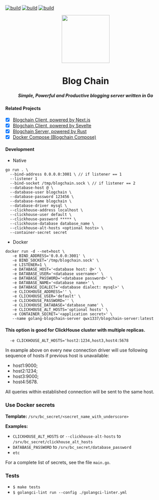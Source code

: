 [![build](https://github.com/zikwall/blogchain-go/workflows/Build%20and%20test%20Blogchain/badge.svg)](https://github.com/zikwall/blogchain-go/actions)
[![build](https://github.com/zikwall/blogchain-go/workflows/golangci-lint/badge.svg)](https://github.com/zikwall/blogchain-go/actions)
[![build](https://github.com/zikwall/blogchain-go/workflows/deploy%20heroky/badge.svg)](https://github.com/zikwall/blogchain-go/actions)

<div align="center">
  <img width="150" height="150" src="https://github.com/zikwall/blogchain/blob/master/screenshots/bc_go_300.png">
  <h1>Blog Chain</h1>
  <h5>Simple, Powerful and Productive blogging server written in Go</h5>
</div>

#### Related Projects

- [x] [Blogchain Client, powered by Next.js](https://github.com/zikwall/blogchain)
- [x] [Blogchain Client, powered by Sevelte](https://github.com/zikwall/blogchain-svelte)
- [x] [Blogchain Server, powered by Rust](https://github.com/zikwall/blogchain-rust)
- [x] [Docker Compose (Blogchain Compose)](https://github.com/zikwall/blogchain-compose)

#### Development

- Native
```shell script
go run . \
  --bind-address 0.0.0.0:3001 \ // if listener == 1
  --listener 1
  --bind-socket /tmp/blogchain.sock \ // if listener == 2
  --database-host @ \
  --database-user blogchain \
  --database-password 123456 \
  --database-name blogchain \
  --database-driver mysql \
  --clickhouse-address localhost \
  --clickhouse-user default \
  --clickhouse-password ***** \
  --clickhouse-database database_name \
  --clickhouse-alt-hosts <optional hosts> \
  --container-secret secret
```

- Docker

```shell script
docker run -d --net=host \
   -e BIND_ADDRESS='0.0.0.0:3001' \
   -e BIND_SOCKET='/tmp/blogchain.sock' \
   -e LISTENER=1 \
   -e DATABASE_HOST='<database host: @>' \
   -e DATABASE_USER='<database username>' \
   -e DATABASE_PASSWORD='<database password>' \
   -e DATABASE_NAME='<database name>' \
   -e DATABASE_DIALECT='<database dialect: mysql>' \
   -e CLICKHOUSE_ADDRESS='' \
   -e CLICKHOUSE_USER='default' \
   -e CLICKHOUSE_PASSWORD='' \
   -e CLICKHOUSE_DATABASE='database_name' \
   -e CLICKHOUSE_ALT_HOSTS='optional hosts' \
   -e CONTAINER_SECRET='<application secret>' \
   --name golang-blogchain-server qwx1337/blogchain-server:latest
```

#### This option is good for ClickHouse cluster with multiple replicas.

```shell
  -e CLICKHOUSE_ALT_HOSTS='host2:1234,host3,host4:5678
```

In example above on every new connection driver will use following sequence of hosts if previous host is unavailable:
- host1:9000;
- host2:1234;
- host3:9000;
- host4:5678.

All queries within established connection will be sent to the same host.

### Use Docker secrets

**Template:** `/srv/bc_secret/<secret_name_with_underscore>`

**Examples:**

- `CLICKHOUSE_ALT_HOSTS` or `--clickhouse-alt-hosts` to `/srv/bc_secret/clickhouse_alt_hosts`
- `DATABASE_PASSWORD` to `/srv/bc_secret/database_password`
- `etc`

For a complete list of secrets, see the file `main.go`.

### Tests

- `$ make tests`
- `$ golangci-lint run --config ./golangci-linter.yml`
